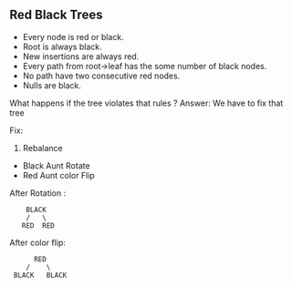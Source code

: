 ## Red Black Trees
- Every node is red or black.
- Root is always black.
- New insertions are always red.
- Every path from root->leaf has the some number of black nodes.
- No path have two consecutive red nodes.
- Nulls are black.

What happens if the tree violates that rules ?
Answer: We have to fix that tree

Fix:
1. Rebalance 
- Black Aunt Rotate
- Red Aunt color Flip

After Rotation :

        BLACK     
        /   \
       RED  RED 

After  color flip:   
       
          RED
        /    \
     BLACK   BLACK
     
     
     
     
        
            